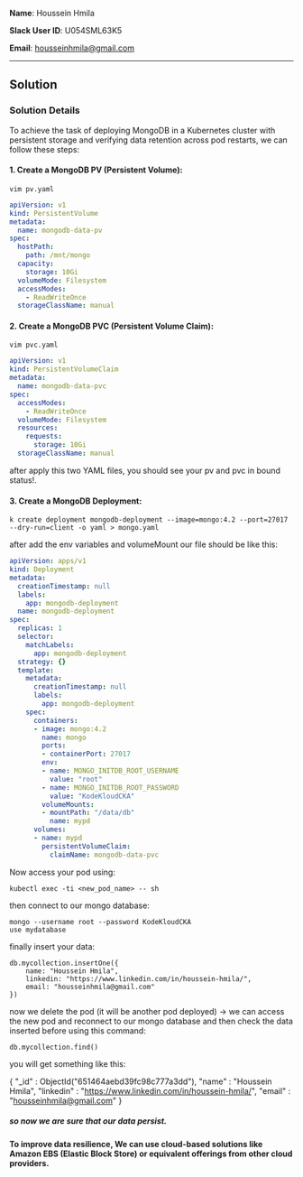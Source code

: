 **Name**: Houssein Hmila

**Slack User ID**: U054SML63K5

**Email**: housseinhmila@gmail.com   

---

## Solution

### Solution Details
To achieve the task of deploying MongoDB in a Kubernetes cluster with persistent storage and verifying data retention across pod restarts, we can follow these steps:

#### 1. Create a MongoDB PV (Persistent Volume):
```vim pv.yaml```
```yaml
apiVersion: v1
kind: PersistentVolume
metadata:
  name: mongodb-data-pv
spec:
  hostPath:
    path: /mnt/mongo
  capacity:
    storage: 10Gi
  volumeMode: Filesystem
  accessModes:
    - ReadWriteOnce
  storageClassName: manual
  ```
  #### 2. Create a MongoDB PVC (Persistent Volume Claim):

```vim pvc.yaml```
```yaml
apiVersion: v1
kind: PersistentVolumeClaim
metadata:
  name: mongodb-data-pvc
spec:
  accessModes:
    - ReadWriteOnce
  volumeMode: Filesystem
  resources:
    requests:
      storage: 10Gi
  storageClassName: manual
  ```
 after apply this two YAML files, you should see your pv and pvc in bound status!.

#### 3. Create a MongoDB Deployment:
 ```
 k create deployment mongodb-deployment --image=mongo:4.2 --port=27017 --dry-run=client -o yaml > mongo.yaml 
 ```

after add the env variables and volumeMount our file should be like this:

```yaml 
apiVersion: apps/v1
kind: Deployment
metadata:
  creationTimestamp: null
  labels:
    app: mongodb-deployment
  name: mongodb-deployment
spec:
  replicas: 1
  selector:
    matchLabels:
      app: mongodb-deployment
  strategy: {}
  template:
    metadata:
      creationTimestamp: null
      labels:
        app: mongodb-deployment
    spec:
      containers:
      - image: mongo:4.2
        name: mongo
        ports:
        - containerPort: 27017
        env:
        - name: MONGO_INITDB_ROOT_USERNAME
          value: "root"
        - name: MONGO_INITDB_ROOT_PASSWORD
          value: "KodeKloudCKA"
        volumeMounts:
        - mountPath: "/data/db"
          name: mypd
      volumes:
      - name: mypd
        persistentVolumeClaim:
          claimName: mongodb-data-pvc
```
Now access your pod using:
```
kubectl exec -ti <new_pod_name> -- sh
```
then connect to our mongo database:
```
mongo --username root --password KodeKloudCKA
use mydatabase
```
finally insert your data:
```
db.mycollection.insertOne({
    name: "Houssein Hmila",
    linkedin: "https://www.linkedin.com/in/houssein-hmila/",
    email: "housseinhmila@gmail.com"
})
```
now we delete the pod (it will be another pod deployed)
-> we can access the new pod and reconnect to our mongo database and then check the data inserted before using this command:
```
db.mycollection.find()
```
you will get something like this: 

{ "_id" : ObjectId("651464aebd39fc98c777a3dd"), "name" : "Houssein Hmila", "linkedin" : "https://www.linkedin.com/in/houssein-hmila/", "email" : "housseinhmila@gmail.com" }

##### so now we are sure that our data persist. 

 #### To improve data resilience, We can use cloud-based solutions like Amazon EBS (Elastic Block Store) or equivalent offerings from other cloud providers.